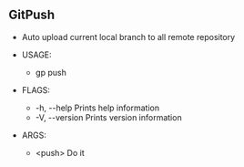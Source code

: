 ## GitPush
* Auto upload current local branch to all remote repository

* USAGE:
  *  gp push

* FLAGS:
   * -h, --help       Prints help information
   * -V, --version    Prints version information

* ARGS:
  *  \<push\>    Do it
